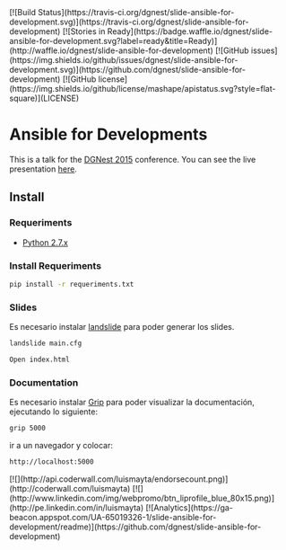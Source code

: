 <span class="badges">
[![Build Status](https://travis-ci.org/dgnest/slide-ansible-for-development.svg)](https://travis-ci.org/dgnest/slide-ansible-for-development)
[![Stories in Ready](https://badge.waffle.io/dgnest/slide-ansible-for-development.svg?label=ready&title=Ready)](http://waffle.io/dgnest/slide-ansible-for-development)
[![GitHub issues](https://img.shields.io/github/issues/dgnest/slide-ansible-for-development.svg)](https://github.com/dgnest/slide-ansible-for-development)
[![GitHub license](https://img.shields.io/github/license/mashape/apistatus.svg?style=flat-square)](LICENSE)
</span>

# Ansible for Developments

This is a talk for the [DGNest 2015](http://dgnest.com) conference.
You can see the live presentation [here](http://dgnest.github.io/slide-ansible-for-developments).

## Install

### Requeriments

* [Python 2.7.x](http://python.org/download/)

### Install Requeriments

```bash
pip install -r requeriments.txt
```

### Slides

Es necesario instalar [landslide](https://github.com/adamzap/landslide) para poder generar los slides.

```bash
landslide main.cfg
```

```bash
Open index.html
```

### Documentation

Es necesario instalar [Grip](https://github.com/joeyespo/grip) para poder visualizar la documentación, ejecutando lo siguiente:

```bash
grip 5000
```

ir a un navegador y colocar:

```bash
http://localhost:5000
```
<span class="badges">
[![](http://api.coderwall.com/luismayta/endorsecount.png)](http://coderwall.com/luismayta)
[![](http://www.linkedin.com/img/webpromo/btn_liprofile_blue_80x15.png)](http://pe.linkedin.com/in/luismayta)
[![Analytics](https://ga-beacon.appspot.com/UA-65019326-1/slide-ansible-for-development/readme)](https://github.com/dgnest/slide-ansible-for-development)
</span>